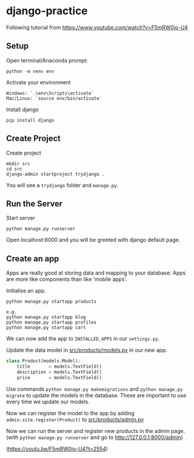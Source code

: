 # django-practice
Following tutorial from https://www.youtube.com/watch?v=F5mRW0jo-U4

## Setup

Open terminal/Anaconda prompt:
```
python -m venv env
```
Activate your environment
```
Windows: `.\env\Scripts\activate`
Mac/Linux: `source env/bin/activate`
```
Install django
```
pip install django
```

## Create Project

Create project
```
mkdir src
cd src
django-admin startproject trydjango .
```
You will see a `trydjango` folder and `manage.py`.

## Run the Server

Start server
```
python manage.py runserver
```
Open localhost:8000 and you will be greeted with django default page.

## Create an app

Apps are really good at storing data and mapping to your database. Apps are more like components than like 'mobile apps'.

Initialise an app.
```
python manage.py startapp products

e.g.
python manage.py startapp blog
python manage.py startapp profiles
python manage.py startapp cart
```

We can now add the app to `INSTALLED_APPS` in our `settings.py`.

Update the data model in [src/products/models.py](src/products/models.py) in our new app.
```python
class Product(models.Model):
    title       = models.TextField()
    description = models.TextField()
    price       = models.TextField()
```

Use commands `python manage.py makemigrations` and `python manage.py migrate` to update the models in the database. These are important to use every time we update our models.

Now we can register the model to the app by adding `admin.site.register(Product)` to [src/products/admin.py](src/products/admin.py) 

Now we can run the server and register new products in the admin page. (with `python manage.py runserver` and go to http://127.0.0.1:8000/admin)

(https://youtu.be/F5mRW0jo-U4?t=2554)